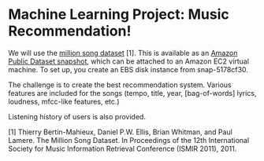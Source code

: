 # Machine Learning Project: Music Recommendation!

We will use the [million song dataset](http://www.kaggle.com/c/msdchallenge/data) [1]. 
This is available as an [Amazon Public Dataset snapshot](http://aws.amazon.com/datasets/6468931156960467), 
which can be attached to an Amazon EC2 virtual machine. To set up, you create an EBS disk instance from snap-5178cf30.

The challenge is to create the best recommendation system. Various features are included for the songs (tempo, title, year, [bag-of-words] lyrics, loudness, mfcc-like features, etc.)

Listening history of users is also provided.


[1] Thierry Bertin-Mahieux, Daniel P.W. Ellis, Brian Whitman, and Paul Lamere. 
The Million Song Dataset. In Proceedings of the 12th International Society
for Music Information Retrieval Conference (ISMIR 2011), 2011.
